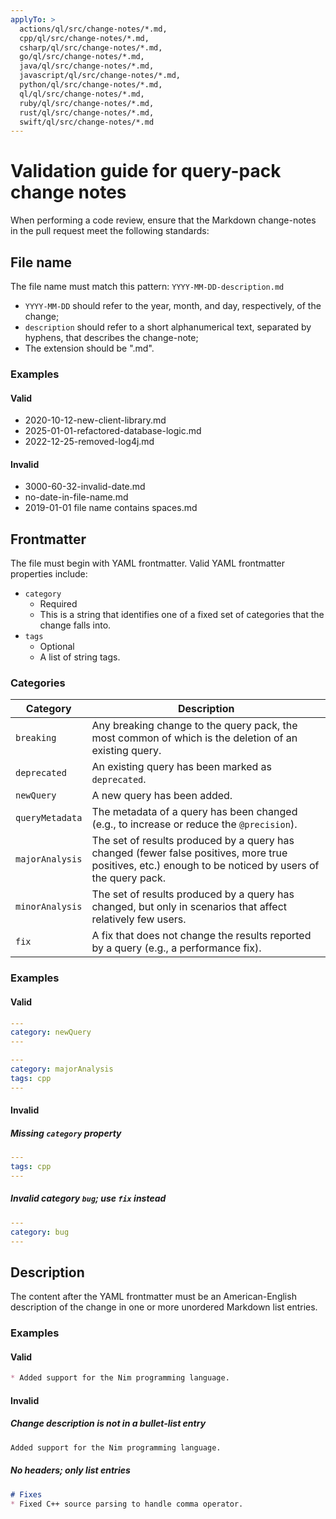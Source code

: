 ```yaml
---
applyTo: >
  actions/ql/src/change-notes/*.md,
  cpp/ql/src/change-notes/*.md,
  csharp/ql/src/change-notes/*.md,
  go/ql/src/change-notes/*.md,
  java/ql/src/change-notes/*.md,
  javascript/ql/src/change-notes/*.md,
  python/ql/src/change-notes/*.md,
  ql/ql/src/change-notes/*.md,
  ruby/ql/src/change-notes/*.md,
  rust/ql/src/change-notes/*.md,
  swift/ql/src/change-notes/*.md
---
```


# Validation guide for query-pack change notes

When performing a code review, ensure that the Markdown change-notes in the pull request meet the following standards:

## File name
The file name must match this pattern: `YYYY-MM-DD-description.md`
- `YYYY-MM-DD` should refer to the year, month, and day, respectively, of the change;
- `description` should refer to a short alphanumerical text, separated by hyphens, that describes the change-note;
- The extension should be ".md".

### Examples
#### Valid

- 2020-10-12-new-client-library.md
- 2025-01-01-refactored-database-logic.md
- 2022-12-25-removed-log4j.md

#### Invalid

- 3000-60-32-invalid-date.md
- no-date-in-file-name.md
- 2019-01-01 file name contains spaces.md

## Frontmatter
The file must begin with YAML frontmatter. Valid YAML frontmatter properties include:

- `category`
  - Required
  - This is a string that identifies one of a fixed set of categories that the change falls into.
- `tags`
  - Optional
  - A list of string tags.

### Categories
| Category         | Description |
|------------------|-------------|
| `breaking`       | Any breaking change to the query pack, the most common of which is the deletion of an existing query. |
| `deprecated`     | An existing query has been marked as `deprecated`. |
| `newQuery`       | A new query has been added. |
| `queryMetadata`  | The metadata of a query has been changed (e.g., to increase or reduce the `@precision`). |
| `majorAnalysis`  | The set of results produced by a query has changed (fewer false positives, more true positives, etc.) enough to be noticed by users of the query pack. |
| `minorAnalysis`  | The set of results produced by a query has changed, but only in scenarios that affect relatively few users. |
| `fix`            | A fix that does not change the results reported by a query (e.g., a performance fix). |

### Examples
#### Valid

```yaml
---
category: newQuery
---
```

```yaml
---
category: majorAnalysis
tags: cpp
---
```

#### Invalid

##### Missing `category` property

```yaml
---
tags: cpp
---
```

##### Invalid category `bug`; use `fix` instead

```yaml
---
category: bug
---
```

## Description
The content after the YAML frontmatter must be an American-English description of the change in one or more unordered Markdown list entries.

### Examples

#### Valid

```markdown
* Added support for the Nim programming language.
```

#### Invalid

##### Change description is not in a bullet-list entry
```markdown
Added support for the Nim programming language.
```

##### No headers; only list entries
```markdown
# Fixes
* Fixed C++ source parsing to handle comma operator.
```
